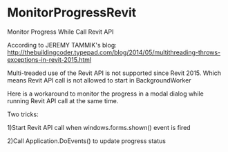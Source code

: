 # MonitorProgressRevit
Monitor Progress While Call Revit API 


According to JEREMY TAMMIK's blog:
http://thebuildingcoder.typepad.com/blog/2014/05/multithreading-throws-exceptions-in-revit-2015.html

Multi-treaded use of the Revit API is not supported since Revit 2015.
Which means Revit API call is not allowed to start in BackgroundWorker

Here is a workaround to monitor the progress in a modal dialog while running Revit API call at the same time.

Two tricks:

1)Start Revit API call when windows.forms.shown()  event is fired

2)Call Application.DoEvents() to update progress status
